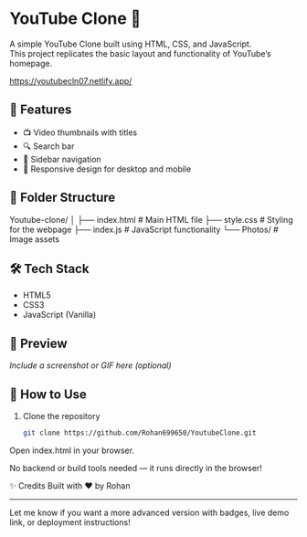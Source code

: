 # YouTube Clone 🎥

A simple YouTube Clone built using HTML, CSS, and JavaScript.  
This project replicates the basic layout and functionality of YouTube’s homepage.

https://youtubecln07.netlify.app/
## 🚀 Features

- 📺 Video thumbnails with titles
- 🔍 Search bar
- 🧭 Sidebar navigation
- 🌙 Responsive design for desktop and mobile

## 📁 Folder Structure
Youtube-clone/ │ ├── index.html # Main HTML file ├── style.css # Styling for the webpage ├── index.js # JavaScript functionality └── Photos/ # Image assets

## 🛠️ Tech Stack

- HTML5
- CSS3
- JavaScript (Vanilla)

## 📸 Preview

*Include a screenshot or GIF here (optional)*

## 📌 How to Use

1. Clone the repository  
   ```bash
   git clone https://github.com/Rohan699650/YoutubeClone.git
Open index.html in your browser.

No backend or build tools needed — it runs directly in the browser!

✨ Credits
Built with ❤️ by Rohan

---

Let me know if you want a more advanced version with badges, live demo link, or deployment instructions!
